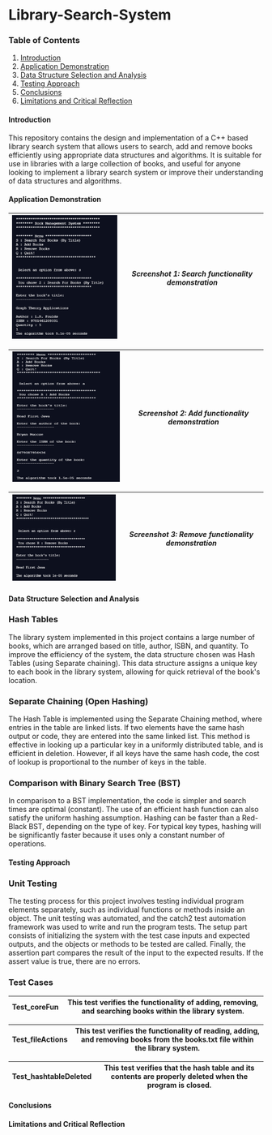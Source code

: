 # Library-Search-System

### Table of Contents
1. [Introduction](#introduction)
2. [Application Demonstration](#application-demonstration)
3. [Data Structure Selection and Analysis](#data-structure-selection-and-analysis)
4. [Testing Approach](#testing-approach)
5. [Conclusions](#conclusions)
6. [Limitations and Critical Reflection](#limitations-and-critical-reflection)



#### Introduction
This repository contains the design and implementation of a C++ based library search system that allows users to search, add and remove books efficiently using appropriate data structures and algorithms. It is suitable for use in libraries with a large collection of books, and useful for anyone looking to implement a library search system or improve their understanding of data structures and algorithms.

#### Application Demonstration


| ![](https://github.com/Deadrep/Library-Search-System/blob/main/SC_1.png) | *Screenshot 1: Search functionality demonstration* |
| --- | ----------- |

| ![](https://github.com/Deadrep/Library-Search-System/blob/main/SC_2.png) | *Screenshot 2: Add functionality demonstration* |
| --- | ----------- |

| ![](https://github.com/Deadrep/Library-Search-System/blob/main/SC_3.png) | *Screenshot 3: Remove functionality demonstration* |
| --- | ----------- |

#### Data Structure Selection and Analysis

### Hash Tables

The library system implemented in this project contains a large number of books, which are arranged based on title, author, ISBN, and quantity. To improve the efficiency of the system, the data structure chosen was Hash Tables (using Separate chaining). This data structure assigns a unique key to each book in the library system, allowing for quick retrieval of the book's location.

### Separate Chaining (Open Hashing)

The Hash Table is implemented using the Separate Chaining method, where entries in the table are linked lists. If two elements have the same hash output or code, they are entered into the same linked list. This method is effective in looking up a particular key in a uniformly distributed table, and is efficient in deletion. However, if all keys have the same hash code, the cost of lookup is proportional to the number of keys in the table.

### Comparison with Binary Search Tree (BST)

In comparison to a BST implementation, the code is simpler and search times are optimal (constant). The use of an efficient hash function can also satisfy the uniform hashing assumption. Hashing can be faster than a Red-Black BST, depending on the type of key. For typical key types, hashing will be significantly faster because it uses only a constant number of operations.

#### Testing Approach

### Unit Testing
The testing process for this project involves testing individual program elements separately, such as individual functions or methods inside an object. The unit testing was automated, and the catch2 test automation framework was used to write and run the program tests. The setup part consists of initializing the system with the test case inputs and expected outputs, and the objects or methods to be tested are called. Finally, the assertion part compares the result of the input to the expected results. If the assert value is true, there are no errors.

### Test Cases

| Test_coreFun | This test verifies the functionality of adding, removing, and searching books within the library system. |
| --- | ----------- |

| Test_fileActions | This test verifies the functionality of reading, adding, and removing books from the books.txt file within the library system. |
| --- | ----------- |

| Test_hashtableDeleted | This test verifies that the hash table and its contents are properly deleted when the program is closed. |
| --- | ----------- |

#### Conclusions

#### Limitations and Critical Reflection
